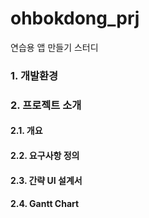 # ohbokdong_prj
연습용 앱 만들기 스터디

### 1. 개발환경


### 2. 프로젝트 소개
#### 2.1. 개요
#### 2.2. 요구사항 정의
#### 2.3. 간략 UI 설계서
#### 2.4. Gantt Chart
